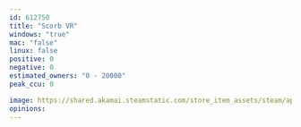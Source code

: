 ```yaml
---
id: 612750
title: "Scorb VR"
windows: "true"
mac: "false"
linux: false
positive: 0
negative: 0
estimated_owners: "0 - 20000"
peak_ccu: 0

image: https://shared.akamai.steamstatic.com/store_item_assets/steam/apps/612750/header.jpg?t=1510443416
opinions:
---
```

